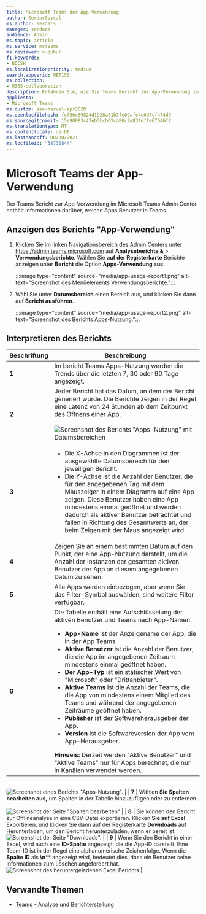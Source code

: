 ```yaml
---
title: Microsoft Teams der App-Verwendung
author: SerdarSoysal
ms.author: serdars
manager: serdars
audience: Admin
ms.topic: article
ms.service: msteams
ms.reviewer: v-quhur
f1.keywords:
- NOCSH
ms.localizationpriority: medium
search.appverid: MET150
ms.collection:
- M365-collaboration
description: Erfahren Sie, wie Sie Teams Bericht zur App-Verwendung im Microsoft Teams Admin Center verwenden.
appliesto:
- Microsoft Teams
ms.custom: seo-marvel-apr2020
ms.openlocfilehash: fcf56c69824d1926a61b7fe09afc4e0d7cf474d9
ms.sourcegitcommit: 15e90083c47eb5bcb03ca80c2e83feffe67646f2
ms.translationtype: MT
ms.contentlocale: de-DE
ms.lasthandoff: 08/30/2021
ms.locfileid: "58730844"
---
```

# <a name="microsoft-teams-app-usage-report"></a>Microsoft Teams der App-Verwendung

Der Teams Bericht zur App-Verwendung im Microsoft Teams Admin Center enthält Informationen darüber, welche Apps Benutzer in Teams.  

## <a name="view-the-app-usage-report"></a>Anzeigen des Berichts "App-Verwendung"

1.  Klicken Sie im linken Navigationsbereich des Admin Centers unter <https://admin.teams.microsoft.com> auf **Analyseberichte &** \> **Verwendungsberichte**. Wählen Sie **auf der Registerkarte** Berichte anzeigen unter **Bericht** die Option **Apps-Verwendung aus.**

     :::image type="content" source="media/app-usage-report1.png" alt-text="Screenshot des Menüelements Verwendungsberichte.":::

2.  Wähl Sie unter **Datumsbereich** einen Bereich aus, und klicken Sie dann auf **Bericht ausführen**.

      :::image type="content" source="media/app-usage-report2.png" alt-text="Screenshot des Berichts Apps-Nutzung.":::

## <a name="interpret-the-report"></a>Interpretieren des Berichts

|Beschriftung |Beschreibung  |
|--------|-------------|
|**1**   |Im bericht Teams Apps-Nutzung werden die Trends über die letzten 7, 30 oder 90 Tage angezeigt. |
|**2**   |Jeder Bericht hat das Datum, an dem der Bericht generiert wurde. Die Berichte zeigen in der Regel eine Latenz von 24 Stunden ab dem Zeitpunkt des Öffnens einer App. <br><br>![Screenshot des Berichts "Apps-Nutzung" mit Datumsbereichen](media/app-usage-report3.png)|
|**3**    | <ul><li>Die X-Achse in den Diagrammen ist der ausgewählte Datumsbereich für den jeweiligen Bericht.</li><li>Die Y-Achse ist die Anzahl der Benutzer, die für den angegebenen Tag mit dem Mauszeiger in einem Diagramm auf eine App zeigen. Diese Benutzer haben eine App mindestens einmal geöffnet und werden dadurch als aktiver Benutzer betrachtet und fallen in Richtung des Gesamtwerts an, der beim Zeigen mit der Maus angezeigt wird.</li></ul>|
|**4**   |Zeigen Sie an einem bestimmten Datum auf den Punkt, der eine App-Nutzung darstellt, um die Anzahl der Instanzen der gesamten aktiven Benutzer der App an diesem angegebenen Datum zu sehen.  |
|**5**   |Alle Apps werden einbezogen, aber wenn Sie das Filter-Symbol auswählen, sind weitere Filter verfügbar.  |
|**6**   |Die Tabelle enthält eine Aufschlüsselung der aktiven Benutzer und Teams nach App-Namen.<br><ul><li>**App-Name** ist der Anzeigename der App, die in der App Teams.</li><li>**Aktive Benutzer** ist die Anzahl der Benutzer, die die App im angegebenen Zeitraum mindestens einmal geöffnet haben.</li><li>**Der App-Typ** ist ein statischer Wert von "Microsoft" oder "Drittanbieter".</li><li>**Aktive Teams** ist die Anzahl der Teams, die die App von mindestens einem Mitglied des Teams und während der angegebenen Zeiträume geöffnet haben.</li><li>**Publisher** ist der Softwareherausgeber der App.</li><li>**Version** ist die Softwareversion der App vom App-Herausgeber.</li></ul><b> Hinweis:</b> Derzeit werden "Aktive Benutzer" und "Aktive Teams" nur für Apps berechnet, die nur in Kanälen verwendet werden.     

<br>![Screenshot eines Berichts "Apps-Nutzung".](media/app-usage-report4.png)  | | **7**  | Wählen **Sie Spalten bearbeiten aus,** um Spalten in der Tabelle hinzuzufügen oder zu entfernen.<br><br>![Screenshot der Seite "Spalten bearbeiten"](media/app-usage-report5.png)  | | **8**  | Sie können den Bericht zur Offlineanalyse in eine CSV-Datei exportieren. Klicken **Sie auf Excel** Exportieren, und klicken Sie  dann auf der Registerkarte **Downloads** auf Herunterladen, um den Bericht herunterzuladen, wenn er bereit ist.<br>![Screenshot der Seite "Downloads".](media/app-usage-report7.png)  | | **9** | Wenn Sie den Bericht in einer Excel, wird auch eine **ID-Spalte** angezeigt, die die App-ID darstellt. Eine Team-ID ist in der Regel eine alphanumerische Zeichenfolge. Wenn die **Spalte ID** als **\n**** angezeigt wird, bedeutet dies, dass ein Benutzer seine Informationen zum Löschen angefordert hat.<br>![Screenshot des heruntergeladenen Excel Berichts](media/app-usage-report8.png)  |

## <a name="related-topics"></a>Verwandte Themen

- [Teams – Analyse und Berichterstellung](teams-reporting-reference.md)
